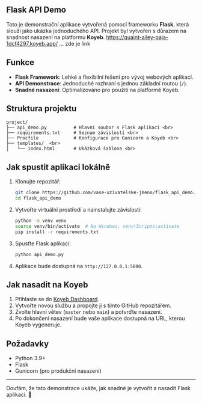 


## Flask API Demo

Toto je demonstrační aplikace vytvořená pomocí frameworku **Flask**, která slouží jako ukázka jednoduchého API. Projekt byl vytvořen s důrazem na snadnost nasazení na platformu **Koyeb**.
https://quaint-ailey-paja-1dcf4297.koyeb.app/    ... zde je link 

## Funkce
- **Flask Framework**: Lehké a flexibilní řešení pro vývoj webových aplikací.
- **API Demonstrace**: Jednoduché rozhraní s jednou základní routou (`/`).
- **Snadné nasazení**: Optimalizováno pro použití na platformě Koyeb.

## Struktura projektu
```
project/
├── api_demo.py          # Hlavní soubor s Flask aplikací <br>
├── requirements.txt     # Seznam závislostí <br>
├── Procfile             # Konfigurace pro Gunicorn a Koyeb <br>
├── templates/  <br>
│   └── index.html       # Ukázková šablona <br>
```

## Jak spustit aplikaci lokálně
1. Klonujte repozitář:
   ```bash
   git clone https://github.com/vase-uzivatelske-jmeno/flask_api_demo.git
   cd flask_api_demo
   ```

2. Vytvořte virtuální prostředí a nainstalujte závislosti:
   ```bash
   python -m venv venv
   source venv/bin/activate  # Na Windows: venv\Scripts\activate
   pip install -r requirements.txt
   ```

3. Spusťte Flask aplikaci:
   ```bash
   python api_demo.py
   ```

4. Aplikace bude dostupná na `http://127.0.0.1:5000`.

## Jak nasadit na Koyeb
1. Přihlaste se do [Koyeb Dashboard](https://app.koyeb.com/).
2. Vytvořte novou službu a propojte ji s tímto GitHub repozitářem.
3. Zvolte hlavní větev (`master` nebo `main`) a potvrďte nasazení.
4. Po dokončení nasazení bude vaše aplikace dostupná na URL, kterou Koyeb vygeneruje.

## Požadavky
- Python 3.9+
- Flask
- Gunicorn (pro produkční nasazení)

---

Doufám, že tato demonstrace ukáže, jak snadné je vytvořit a nasadit Flask aplikaci. 🚀
```


